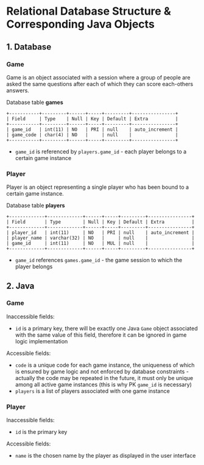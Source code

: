 # Relational Database Structure & Corresponding Java Objects

## 1. Database

### Game
Game is an object associated with a session where a group of people are asked the same questions after each of which they can score each-others answers.

Database table **games**
```
+-----------+---------+------+-----+---------+----------------+
| Field     | Type    | Null | Key | Default | Extra          |
+-----------+---------+------+-----+---------+----------------+
| game_id   | int(11) | NO   | PRI | null    | auto_increment |
| game_code | char(4) | NO   |     | null    |                |
+-----------+---------+------+-----+---------+----------------+
```
* `game_id` is referenced by `players.game_id` - each player belongs to a certain game instance

### Player
Player is an object representing a single player who has been bound to a certain game instance.

Database table **players**
```
+-------------+-------------+------+-----+---------+----------------+
| Field       | Type        | Null | Key | Default | Extra          |
+-------------+-------------+------+-----+---------+----------------+
| player_id   | int(11)     | NO   | PRI | null    | auto_increment |
| player_name | varchar(32) | NO   |     | null    |                |
| game_id     | int(11)     | NO   | MUL | null    |                |
+-------------+-------------+------+-----+---------+----------------+
```
* `game_id` references `games.game_id` - the game session to which the player belongs

## 2. Java

### Game

Inaccessible fields:
* `id` is a primary key, there will be exactly one Java `Game` object associated with the same value of this field, therefore it can be ignored in game logic implementation

Accessible fields:
* `code` is a unique code for each game instance, the uniqueness of which is ensured by game logic and not enforced by database constraints - actually the code may be repeated in the future, it must only be unique among all active game instances (this is why PK `game_id` is necessary)
* `players` is a list of players associated with one game instance

### Player

Inaccessible fields:
* `id` is the primary key

Accessible fields:
* `name` is the chosen name by the player as displayed in the user interface
